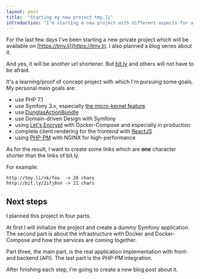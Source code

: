 ```yaml
---
layout: post
title:  "Starting my new project tmy.li"
introduction: "I'm starting a new project with different aspects for a proof of concept."
---
```


For the last few days I've been starting a new private project which will be
available on [https://tmy.li](https://tmy.li). I also planned a blog 
series about it.

And yes, it will be another url shortener. But [bit.ly](https://bit.ly) 
and others will not have to be afraid.

It's a learning/proof of concept project with which I'm pursuing some goals.  
My personal main goals are:

* use PHP 7.1
* use Symfony 3.x, especially [the micro-kernel feature](http://symfony.com/doc/current/configuration/micro_kernel_trait.html)
* use [DunglasActionBundle](https://github.com/dunglas/DunglasActionBundle)
* use Domain-driven Design with Symfony
* using [Let's Encrypt](https://letsencrypt.org/) with Docker-Compose and especially in production
* complete client rendering for the frontend with [ReactJS](https://facebook.github.io/react/)
* using [PHP-PM](https://github.com/php-pm/php-pm) with NGINX for high-performance 

As for the result, I want to create some links which are **one** character
shorter than the links of bit.ly. 

For example:

```
http://tmy.li/nk/foo  -> 20 chars
http://bit.ly/2ifj8vn -> 21 chars
```

## Next steps

I planned this project in four parts. 

At first I will initialize the project and create a dummy Symfony application.
The second part is about the infrastructure with Docker and Docker-Compose and how 
the services are coming together.

Part three, the main part, is the real application implementation with front- and backend (API).
The last part is the PHP-PM integration.

After finishing each step, I'm going to create a new blog post 
about it.
